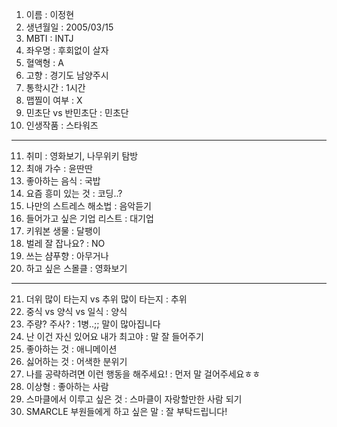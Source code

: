 1. 이름 : 이정현
2. 생년월일 : 2005/03/15
3. MBTI : INTJ
4. 좌우명 : 후회없이 살자
5. 혈액형 : A
6. 고향 : 경기도 남양주시
7. 통학시간 : 1시간
8. 맵찔이 여부 : X
9. 민초단 vs 반민초단 : 민초단
10. 인생작품 : 스타워즈
---
11. 취미 : 영화보기, 나무위키 탐방
12. 최애 가수 : 윤딴딴
13. 좋아하는 음식 : 국밥
14. 요즘 흥미 있는 것 : 코딩..?
15. 나만의 스트레스 해소법 : 음악듣기
16. 들어가고 싶은 기업 리스트 : 대기업
17. 키워본 생물 : 달팽이
18. 벌레 잘 잡나요? : NO
19. 쓰는 샴푸향 : 아무거나
20. 하고 싶은 스몰클 : 영화보기
***
21. 더위 많이 타는지 vs 추위 많이 타는지 : 추위
22. 중식 vs 양식 vs 일식 : 양식
23. 주량? 주사? : 1병..;; 말이 많아집니다
24. 난 이건 자신 있어요 내가 최고야 : 말 잘 들어주기
25. 좋아하는 것 : 애니메이션
26. 싫어하는 것 : 어색한 분위기
27. 나를 공략하려면 이런 행동을 해주세요! : 먼저 말 걸어주세요ㅎㅎ
28. 이상형 : 좋아하는 사람
29. 스마클에서 이루고 싶은 것 : 스마클이 자랑할만한 사람 되기
30. SMARCLE 부원들에게 하고 싶은 말 : 잘 부탁드립니다!
